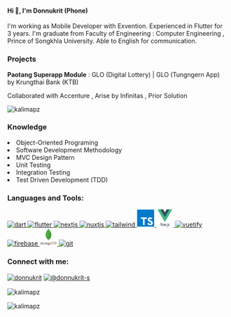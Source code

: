 
<h4 align="left">Hi 👋, I'm Donnukrit (Phone) </h4>

<p align="left">I'm working as Mobile Developer with Exvention. Experienced in Flutter for 3 years. I'm graduate from Faculty of Engineering :  Computer Engineering , Prince of Songkhla University. Able to English for communication. </p>
<h3>Projects</h3>
<p><b>Paotang Superapp Module</b> : GLO (Digital Lottery) | GLO (Tungngern App) by Krungthai Bank (KTB)</p>
<p>Collaborated with Accenture , Arise by Infinitas , Prior Solution</p>
<p align="left"> <img src="https://komarev.com/ghpvc/?username=kalimapz&label=Profile%20views&color=0e75b6&style=flat" alt="kalimapz" /> </p>
<h3 align="left">Knowledge</h3>
<li>Object-Oriented Programing</li>
<li>Software Development Methodology</li>
<li>MVC Design Pattern</li>
<li>Unit Testing</li>
<li>Integration Testing</li>
<li>Test Driven Development (TDD)</li>
<h3 align="left">Languages and Tools:</h3>
<p align="left"> 
  <a href="https://dart.dev" target="_blank" rel="noreferrer"> <img src="https://www.vectorlogo.zone/logos/dartlang/dartlang-icon.svg" alt="dart" width="40" height="40"/> </a> 
  <a href="https://flutter.dev" target="_blank" rel="noreferrer"> <img src="https://www.vectorlogo.zone/logos/flutterio/flutterio-icon.svg" alt="flutter" width="40" height="40"/> </a> 
  <a href="https://nextjs.org/" target="_blank" rel="noreferrer"> <img src="https://cdn.worldvectorlogo.com/logos/nextjs-2.svg" alt="nextjs" width="40" height="40"/> </a> 
  <a href="https://nuxtjs.org/" target="_blank" rel="noreferrer"> <img src="https://www.vectorlogo.zone/logos/nuxtjs/nuxtjs-icon.svg" alt="nuxtjs" width="40" height="40"/> </a> 
  <a href="https://tailwindcss.com/" target="_blank" rel="noreferrer"> <img src="https://www.vectorlogo.zone/logos/tailwindcss/tailwindcss-icon.svg" alt="tailwind" width="40" height="40"/> </a> 
  <a href="https://www.typescriptlang.org/" target="_blank" rel="noreferrer"> <img src="https://raw.githubusercontent.com/devicons/devicon/master/icons/typescript/typescript-original.svg" alt="typescript" width="40" height="40"/> </a> 
  <a href="https://vuejs.org/" target="_blank" rel="noreferrer"> <img src="https://raw.githubusercontent.com/devicons/devicon/master/icons/vuejs/vuejs-original-wordmark.svg" alt="vuejs" width="40" height="40"/> </a> 
  <a href="https://vuetifyjs.com/en/" target="_blank" rel="noreferrer"> <img src="https://bestofjs.org/logos/vuetify.svg" alt="vuetify" width="40" height="40"/> </a> 
  <a href="https://firebase.google.com/" target="_blank" rel="noreferrer"> <img src="https://www.vectorlogo.zone/logos/firebase/firebase-icon.svg" alt="firebase" width="40" height="40"/> </a> 
  <a href="https://www.mongodb.com/" target="_blank" rel="noreferrer"> <img src="https://raw.githubusercontent.com/devicons/devicon/master/icons/mongodb/mongodb-original-wordmark.svg" alt="mongodb" width="40" height="40"/> </a> 
  <a href="https://git-scm.com/" target="_blank" rel="noreferrer"> <img src="https://www.vectorlogo.zone/logos/git-scm/git-scm-icon.svg" alt="git" width="40" height="40"/> </a> 
</p>

<h3 align="left">Connect with me:</h3>
<p align="left">
<a href="https://linkedin.com/in/donnukrit" target="blank"><img align="center" src="https://raw.githubusercontent.com/rahuldkjain/github-profile-readme-generator/master/src/images/icons/Social/linked-in-alt.svg" alt="donnukrit" height="30" width="40" /></a>
<a href="https://medium.com/@donnukrit-s" target="blank"><img align="center" src="https://raw.githubusercontent.com/rahuldkjain/github-profile-readme-generator/master/src/images/icons/Social/medium.svg" alt="@donnukrit-s" height="30" width="40" /></a>
</p>



<p><img align="center" src="https://github-readme-stats.vercel.app/api/top-langs?username=kalimapz&show_icons=true&locale=en&layout=compact" alt="kalimapz" /></p>

<p><img align="center" src="https://github-readme-streak-stats.herokuapp.com/?user=kalimapz&" alt="kalimapz" /></p>
